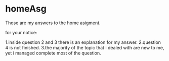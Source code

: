 # homeAsg
Those are my answers to the home asigment.

for your notice:

1.inside question 2 and 3 there is an explanation for my answer.
2.question 4 is not finished.
3.the majority of the topic that i dealed with are new to me, yet i managed complete most of the question.
